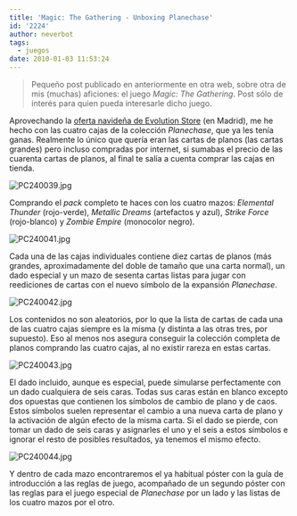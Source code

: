 ```yaml
---
title: 'Magic: The Gathering - Unboxing Planechase'
id: '2224'
author: neverbot
tags:
  - juegos
date: 2010-01-03 11:53:24
---
```


> Pequeño post publicado en anteriormente en otra web, sobre otra de mis (muchas) aficiones: el juego _Magic: The Gathering_. Post sólo de interés para quien pueda interesarle dicho juego.

Aprovechando la [oferta navideña de Evolution Store](http://noticias.magicevolution.com/2009/12/19/ofertas-navidenas-en-evolution/) (en Madrid), me he hecho con las cuatro cajas de la colección _Planechase_, que ya les tenía ganas. Realmente lo único que quería eran las cartas de planos (las cartas grandes) pero incluso compradas por internet, si sumabas el precio de las cuarenta cartas de planos, al final te salía a cuenta comprar las cajas en tienda.

![PC240039.jpg](/magic-the-gathering-unboxing-planechase/PC240039.jpg)

Comprando el _pack_ completo te haces con los cuatro mazos: _Elemental Thunder_ (rojo-verde), _Metallic Dreams_ (artefactos y azul), _Strike Force_ (rojo-blanco) y _Zombie Empire_ (monocolor negro).

![PC240041.jpg](/magic-the-gathering-unboxing-planechase/PC240041.jpg)

Cada una de las cajas individuales contiene diez cartas de planos (más grandes, aproximadamente del doble de tamaño que una carta normal), un dado especial y un mazo de sesenta cartas listas para jugar con reediciones de cartas con el nuevo símbolo de la expansión _Planechase_.

![PC240042.jpg](/magic-the-gathering-unboxing-planechase/PC240042.jpg)

Los contenidos no son aleatorios, por lo que la lista de cartas de cada una de las cuatro cajas siempre es la misma (y distinta a las otras tres, por supuesto). Eso al menos nos asegura conseguir la colección completa de planos comprando las cuatro cajas, al no existir rareza en estas cartas.

![PC240043.jpg](/magic-the-gathering-unboxing-planechase/PC240043.jpg)

El dado incluido, aunque es especial, puede simularse perfectamente con un dado cualquiera de seis caras. Todas sus caras están en blanco excepto dos opuestas que contienen los símbolos de cambio de plano y de caos. Estos símbolos suelen representar el cambio a una nueva carta de plano y la activación de algún efecto de la misma carta. Si el dado se pierde, con tomar un dado de seis caras y asignarles el uno y el seis a estos símbolos e ignorar el resto de posibles resultados, ya tenemos el mismo efecto.

![PC240044.jpg](/magic-the-gathering-unboxing-planechase/PC240044.jpg)

Y dentro de cada mazo encontraremos el ya habitual póster con la guía de introducción a las reglas de juego, acompañado de un segundo póster con las reglas para el juego especial de _Planechase_ por un lado y las listas de los cuatro mazos por el otro.